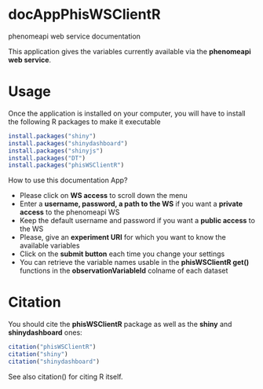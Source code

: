 # docAppPhisWSClientR

phenomeapi web service documentation

This application gives the variables currently available via the **phenomeapi web service**.
                    
# Usage

Once the application is installed on your computer, you will have to install the following R packages to make it executable

```R
install.packages("shiny")
install.packages("shinydashboard")
install.packages("shinyjs")
install.packages("DT")
install.packages("phisWSClientR")
```

How to use this documentation App?

* Please click on __WS access__ to scroll down the menu
* Enter a __username, password, a path to the WS__ if you want a __private access__ to the phenomeapi WS
* Keep the default username and password if you want a __public access__ to the WS
* Please, give an __experiment URI__ for which you want to know the available variables
* Click on the __submit button__ each time you change your settings
* You can retrieve the variable names usable in the __phisWSClientR get()__ functions in the __observationVariableId__ colname of each dataset

# Citation

You should cite the **phisWSClientR** package as well as the **shiny** and **shinydashboard** ones:

```R
citation("phisWSClientR")
citation("shiny")
citation("shinydashboard")
```

See also citation() for citing R itself.
